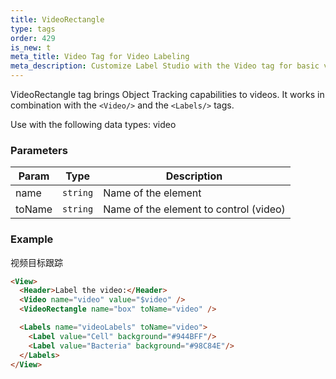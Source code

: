 ```yaml
---
title: VideoRectangle
type: tags
order: 429
is_new: t
meta_title: Video Tag for Video Labeling
meta_description: Customize Label Studio with the Video tag for basic video annotation tasks for machine learning and data science projects.
---
```


VideoRectangle tag brings Object Tracking capabilities to videos. It works in combination with the `<Video/>` and the `<Labels/>` tags.

Use with the following data types: video

### Parameters

| Param | Type | Description |
| --- | --- | --- |
| name | <code>string</code> | Name of the element |
| toName | <code>string</code> | Name of the element to control (video) |

### Example

视频目标跟踪

```html
<View>
  <Header>Label the video:</Header>
  <Video name="video" value="$video" />
  <VideoRectangle name="box" toName="video" />

  <Labels name="videoLabels" toName="video">
    <Label value="Cell" background="#944BFF"/>
    <Label value="Bacteria" background="#98C84E"/>
  </Labels>
</View>
```
